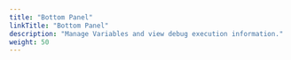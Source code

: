 ```yaml
---
title: "Bottom Panel"
linkTitle: "Bottom Panel"
description: "Manage Variables and view debug execution information."
weight: 50
---
```

